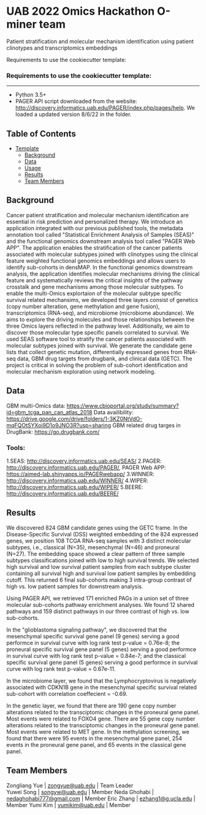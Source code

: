 # UAB 2022 Omics Hackathon O-miner team
Patient stratification and molecular mechanism identification using patient clinotypes and transcriptomics embeddings

Requirements to use the cookiecutter template:

### Requirements to use the cookiecutter template:
-----------
 - Python 3.5+
 - PAGER API script downloaded from the website: http://discovery.informatics.uab.edu/PAGER/index.php/pages/help. We loaded a updated version 8/6/22 in the folder.
 
## Table of Contents
- [Template](#team-repo-template)
    - [Background](#Background)
    - [Data](#data)
    - [Usage](#usage)
    - [Results](#results)
    - [Team Members](#team-members)
	
## Background
Cancer patient stratification and molecular mechanism identification are essential in risk prediction and personalized therapy. We introduce an application integrated with our previous published tools, the metadata annotation tool called "Statistical Enrichment Analysis of Samples (SEAS)" and the functional genomics downstream analysis tool called "PAGER Web APP". The application enables the stratification of the cancer patients associated with molecular subtypes joined with clinotypes using the clinical feature weighted functional genomics embeddings and allows users to identify sub-cohorts in densMAP. In the functional genomics downstream analysis, the application identifies molecular mechanisms driving the clinical feature and systematically reviews the critical insights of the pathway crosstalk and gene mechanisms among those molecular subtypes. To enable the multi-Omics explortaion of the molecular subtype specific survival related mechansims, we developed three layers consist of genetics (copy number alteration, gene methylation and gene fusion), transcriptomics (RNA-seq), and microbiome (microbiome abundance). We aims to explore the driving molecules and those relationships between the three Omics layers reflected in the pathway level. Additionally, we aim to discover those molecular type specific panels correlated to survival.
We used SEAS software tool to stratify the cancer patients associated with molecular subtypes joined with survival. We generate the candidate gene lists that collect genetic mutation, differentially expressed genes from RNA-seq data, GBM drug targets from drugbank, and clinical data (GETC).
The project is critical in solving the problem of sub-cohort identification and molecular mechanism exploration using network modeling. 

## Data
GBM multi-Omics data: https://www.cbioportal.org/study/summary?id=gbm_tcga_pan_can_atlas_2018
Data availibility: https://drive.google.com/drive/folders/1-3KZ0NtVdO-mqFQOtSYXoi9D1o9JNO3R?usp=sharing
GBM related drug targes in DrugBank: 
https://go.drugbank.com/

### Tools:
1.SEAS: http://discovery.informatics.uab.edu/SEAS/
2.PAGER: http://discovery.informatics.uab.edu/PAGER/, PAGER Web APP: https://aimed-lab.shinyapps.io/PAGERwebapp/
3.WINNER: http://discovery.informatics.uab.edu/WINNER/
4.WIPER: http://discovery.informatics.uab.edu/WIPER/
5.BEERE: http://discovery.informatics.uab.edu/BEERE/

## Results
We discovered 824 GBM candidate genes using the GETC frame. In the Disease-Specific Survival (DSS) weighted embedding of the 824 expressed genes, we position 108 TCGA RNA-seq samples with 3 distinct molecular subtypes, i.e., classical (N=35), mesenchymal (N=46) and proneural (N=27). The embedding space showed a clear pattern of three sample subtypes classifications joined with low to high survival trends. We selected high survival and low survival patient samples from each subtype cluster containing all survival high and survival low patient samples by embedding cutoff. This returned 6 final sub-cohorts making 3 intra-group contrast of high vs. low patient samples for downstream analysis. 

Using PAGER API, we retrieved 171 enriched PAGs in a union set of three molecular sub-cohorts pathway enrichment analyses. We found 12 shared pathways and 159 distinct pathways in our three contrast of high vs. low sub-cohorts.  

In the "glioblastoma signaling pathway", we discovered that the mesenchymal specific survival gene panel (9 genes) serving a good performce in survival curve with log rank test p-value = 0.76e-8; the proneural specific survival gene panel (5 genes) serving a good performce in survival curve with log rank test p-value = 0.84e-7; and the classical specific survival gene panel (5 genes) serving a good performce in survival curve with log rank test p-value = 0.67e-11.

In the microbiome layer, we found that the Lymphocryptovirus is negatively associated with CDKN1B gene in the mesenchymal specific survival related sub-cohort with correlation coeffecient = -0.69. 

In the genetic layer, we found that there are 190 gene copy number alterations related to the transciptomic changes in the proneural gene panel. Most events were related to FOXO4 gene. There are 55 gene copy number alterations related to  the transciptomic changes in the proneural gene panel. Most events were related to  MET gene. In the methylation screening, we found that there were 95 events in the mesenchymal gene panel, 254 events in the proneural gene panel, and 65 events in the classical gene panel.

## Team Members

Zongliang Yue | zongyue@uab.edu | Team Leader  
Yuwei Song | songyw@uab.edu | Member
Neda Ghohabi | nedaghohabi777@gmail.com | Member
Eric Zhang | ezhang1@g.ucla.edu | Member
Yumi Kim | yumikim@uab.edu | Member
